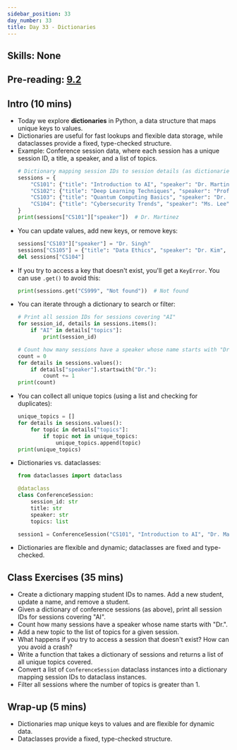```yaml
---
sidebar_position: 33
day_number: 33
title: Day 33 - Dictionaries
---
```


## Skills: None

## Pre-reading: [9.2](https://dcic-world.org/2024-09-03/dictionaries.html)

## Intro (10 mins)
- Today we explore **dictionaries** in Python, a data structure that maps unique keys to values.
- Dictionaries are useful for fast lookups and flexible data storage, while dataclasses provide a fixed, type-checked structure.
- Example: Conference session data, where each session has a unique session ID, a title, a speaker, and a list of topics.
  ```python
  # Dictionary mapping session IDs to session details (as dictionaries)
  sessions = {
      "CS101": {"title": "Introduction to AI", "speaker": "Dr. Martinez", "topics": ["AI", "Machine Learning"]},
      "CS102": {"title": "Deep Learning Techniques", "speaker": "Prof. Nguyen", "topics": ["Neural Networks", "Deep Learning"]},
      "CS103": {"title": "Quantum Computing Basics", "speaker": "Dr. Patel", "topics": ["Quantum", "Computing"]},
      "CS104": {"title": "Cybersecurity Trends", "speaker": "Ms. Lee", "topics": ["Security", "Networking"]}
  }
  print(sessions["CS101"]["speaker"])  # Dr. Martinez
  ```
- You can update values, add new keys, or remove keys:
  ```python
  sessions["CS103"]["speaker"] = "Dr. Singh"
  sessions["CS105"] = {"title": "Data Ethics", "speaker": "Dr. Kim", "topics": ["Ethics", "Data"]}
  del sessions["CS104"]
  ```
- If you try to access a key that doesn't exist, you'll get a `KeyError`. You can use `.get()` to avoid this:
  ```python
  print(sessions.get("CS999", "Not found"))  # Not found
  ```
- You can iterate through a dictionary to search or filter:
  ```python
  # Print all session IDs for sessions covering "AI"
  for session_id, details in sessions.items():
      if "AI" in details["topics"]:
          print(session_id)

  # Count how many sessions have a speaker whose name starts with "Dr."
  count = 0
  for details in sessions.values():
      if details["speaker"].startswith("Dr."):
          count += 1
  print(count)
  ```
- You can collect all unique topics (using a list and checking for duplicates):
  ```python
  unique_topics = []
  for details in sessions.values():
      for topic in details["topics"]:
          if topic not in unique_topics:
              unique_topics.append(topic)
  print(unique_topics)
  ```
- Dictionaries vs. dataclasses:
  ```python
  from dataclasses import dataclass

  @dataclass
  class ConferenceSession:
      session_id: str
      title: str
      speaker: str
      topics: list

  session1 = ConferenceSession("CS101", "Introduction to AI", "Dr. Martinez", ["AI", "Machine Learning"])
  ```
- Dictionaries are flexible and dynamic; dataclasses are fixed and type-checked.

## Class Exercises (35 mins)
- Create a dictionary mapping student IDs to names. Add a new student, update a name, and remove a student.
- Given a dictionary of conference sessions (as above), print all session IDs for sessions covering "AI".
- Count how many sessions have a speaker whose name starts with "Dr.".
- Add a new topic to the list of topics for a given session.
- What happens if you try to access a session that doesn't exist? How can you avoid a crash?
- Write a function that takes a dictionary of sessions and returns a list of all unique topics covered.
- Convert a list of `ConferenceSession` dataclass instances into a dictionary mapping session IDs to dataclass instances.
- Filter all sessions where the number of topics is greater than 1.

## Wrap-up (5 mins)
- Dictionaries map unique keys to values and are flexible for dynamic data.
- Dataclasses provide a fixed, type-checked structure.
